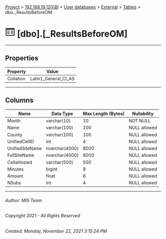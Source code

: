 #### 

[Project](../../../../index.md) > [192.168.19.120\\BI](../../../index.md) > [User databases](../../index.md) > [External](../index.md) > [Tables](Tables.md) > dbo._ResultsBeforeOM

# ![Tables](../../../../Images/Table32.png) [dbo].[_ResultsBeforeOM]

---

## <a name="#properties"></a>Properties

| Property | Value |
|---|---|
| Collation | Latin1_General_CI_AS |


---

## <a name="#columns"></a>Columns

| Name | Data Type | Max Length (Bytes) | Nullability |
|---|---|---|---|
| Month | varchar(10) | 10 | NOT NULL |
| Name | varchar(100) | 100 | NULL allowed |
| County | varchar(100) | 100 | NULL allowed |
| UnifiedCellID | int | 4 | NULL allowed |
| UnifiedSiteName | nvarchar(4000) | 8000 | NULL allowed |
| FullSiteName | nvarchar(4000) | 8000 | NULL allowed |
| CellsHosted | varchar(500) | 500 | NULL allowed |
| Minutes | bigint | 8 | NULL allowed |
| Amount | float | 8 | NULL allowed |
| NSubs | int | 4 | NULL allowed |


---

###### Author:  MIS Team

###### Copyright 2021 - All Rights Reserved

###### Created: Monday, November 22, 2021 3:15:24 PM

